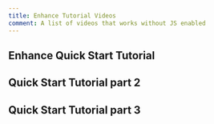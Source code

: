 ```yaml
---
title: Enhance Tutorial Videos
comment: A list of videos that works without JS enabled
---
```


## Enhance Quick Start Tutorial

<doc-video playback-id="ADl6wSlpxTpJKym2OhPd2TQsB64nW01x5dygkSEAfNdU" name="Enhance Quick Start">
</doc-video>

## Quick Start Tutorial part 2

<doc-video playback-id="uEucxWZZUxE9BAa02DH00w8C6d89viqBYd4nHU02NFFi7c" name="Quick Start pt 2">
</doc-video>

## Quick Start Tutorial part 3

<doc-video playback-id="ZqjJbownz016Af48YXjrCE02uqdtdGm8HSUulTNAjZyNg" name="Quick Start pt 3">
</doc-video>
